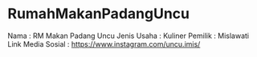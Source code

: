 # RumahMakanPadangUncu
Nama : RM Makan Padang Uncu Jenis Usaha : Kuliner Pemilik : Mislawati Link Media Sosial : https://www.instagram.com/uncu.imis/
